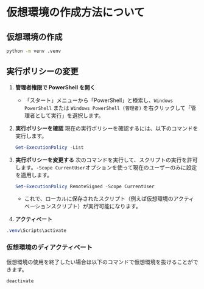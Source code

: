 # 仮想環境の作成方法について

## 仮想環境の作成

```bash
python -m venv .venv
```

## 実行ポリシーの変更

1. **管理者権限で PowerShell を開く**

   - 「スタート」メニューから「PowerShell」と検索し、`Windows PowerShell` または `Windows PowerShell (管理者)` を右クリックして「管理者として実行」を選択します。

2. **実行ポリシーを確認**
   現在の実行ポリシーを確認するには、以下のコマンドを実行します。

   ```powershell
   Get-ExecutionPolicy -List
   ```

3. **実行ポリシーを変更する**
   次のコマンドを実行して、スクリプトの実行を許可します。`-Scope CurrentUser`オプションを使って現在のユーザーのみに設定を適用します。

   ```powershell
   Set-ExecutionPolicy RemoteSigned -Scope CurrentUser
   ```

   - これで、ローカルに保存されたスクリプト（例えば仮想環境のアクティベーションスクリプト）が実行可能になります。

4. **アクティベート**

```powershell
.venv\Scripts\activate
```

### 仮想環境のディアクティベート

仮想環境の使用を終了したい場合は以下のコマンドで仮想環境を抜けることができます。

```powershell
deactivate
```
